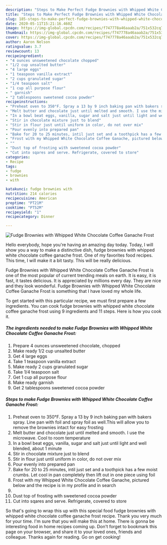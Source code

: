 ```yaml
---
description: "Steps to Make Perfect Fudge Brownies with Whipped White Chocolate Coffee Ganache Frost"
title: "Steps to Make Perfect Fudge Brownies with Whipped White Chocolate Coffee Ganache Frost"
slug: 185-steps-to-make-perfect-fudge-brownies-with-whipped-white-chocolate-coffee-ganache-frost
date: 2020-05-11T15:21:16.460Z
image: https://img-global.cpcdn.com/recipes/f747778a46aaab2a/751x532cq70/fudge-brownies-with-whipped-white-chocolate-coffee-ganache-frost-recipe-main-photo.jpg
thumbnail: https://img-global.cpcdn.com/recipes/f747778a46aaab2a/751x532cq70/fudge-brownies-with-whipped-white-chocolate-coffee-ganache-frost-recipe-main-photo.jpg
cover: https://img-global.cpcdn.com/recipes/f747778a46aaab2a/751x532cq70/fudge-brownies-with-whipped-white-chocolate-coffee-ganache-frost-recipe-main-photo.jpg
author: Aaron Nelson
ratingvalue: 3.7
reviewcount: 13
recipeingredient:
- "4 ounces unsweetened chocolate chopped"
- "1/2 cup unsalted butter"
- "4 large eggs"
- "1 teaspoon vanilla extract"
- "2 cups granulated sugar"
- "1/4 teaspoon salt"
- "1 cup all purpose flour"
- " garnish"
- "2 tablespoons sweetened cocoa powder"
recipeinstructions:
- "Preheat oven to 350°F. Spray a 13 by 9 inch baking pan with bakers spray. Line pan with foil and spray foil as well.This will allow you to remove the brownies intact for easy frosting"
- "Melt butter and chocolate just until melted and smooth. I use the microwave. Cool to room temperature"
- "In a bowl beat eggs, vanilla, sugar and salt just until light and well blended, about 1 minute"
- "Stir in chocolate mixture just to blend"
- "Stir in flour just until uniform in color, do not over mix"
- "Pour evenly into prepared pan"
- "Bake for 20 to 25 minutes, intil just set and a toothpick has a few moist crumbs. Let cool in pan completely then lift out in one piece using foil"
- "Frost with my Whipped White Chocolate Coffee Ganache, pictured below and the recipe is in my profile and in search"
- ""
- "Dust top of frosting with sweetened cocoa powder"
- "Cut into sqares and serve. Refrigerate, covered to store"
categories:
- Recipe
tags:
- fudge
- brownies
- with

katakunci: fudge brownies with 
nutrition: 214 calories
recipecuisine: American
preptime: "PT21M"
cooktime: "PT52M"
recipeyield: "1"
recipecategory: Dinner

---
```



![Fudge Brownies with Whipped White Chocolate Coffee Ganache Frost](https://img-global.cpcdn.com/recipes/f747778a46aaab2a/751x532cq70/fudge-brownies-with-whipped-white-chocolate-coffee-ganache-frost-recipe-main-photo.jpg)

Hello everybody, hope you're having an amazing day today. Today, I will show you a way to make a distinctive dish, fudge brownies with whipped white chocolate coffee ganache frost. One of my favorites food recipes. This time, I will make it a bit tasty. This will be really delicious.



Fudge Brownies with Whipped White Chocolate Coffee Ganache Frost is one of the most popular of current trending meals on earth. It is easy, it is fast, it tastes delicious. It is appreciated by millions every day. They are nice and they look wonderful. Fudge Brownies with Whipped White Chocolate Coffee Ganache Frost is something that I have loved my whole life.


To get started with this particular recipe, we must first prepare a few ingredients. You can cook fudge brownies with whipped white chocolate coffee ganache frost using 9 ingredients and 11 steps. Here is how you cook it.

<!--inarticleads1-->

##### The ingredients needed to make Fudge Brownies with Whipped White Chocolate Coffee Ganache Frost:

1. Prepare 4 ounces unsweetened chocolate, chopped
1. Make ready 1/2 cup unsalted butter
1. Get 4 large eggs
1. Take 1 teaspoon vanilla extract
1. Make ready 2 cups granulated sugar
1. Take 1/4 teaspoon salt
1. Get 1 cup all purpose flour
1. Make ready  garnish
1. Get 2 tablespoons sweetened cocoa powder




<!--inarticleads2-->

##### Steps to make Fudge Brownies with Whipped White Chocolate Coffee Ganache Frost:

1. Preheat oven to 350°F. Spray a 13 by 9 inch baking pan with bakers spray. Line pan with foil and spray foil as well.This will allow you to remove the brownies intact for easy frosting
1. Melt butter and chocolate just until melted and smooth. I use the microwave. Cool to room temperature
1. In a bowl beat eggs, vanilla, sugar and salt just until light and well blended, about 1 minute
1. Stir in chocolate mixture just to blend
1. Stir in flour just until uniform in color, do not over mix
1. Pour evenly into prepared pan
1. Bake for 20 to 25 minutes, intil just set and a toothpick has a few moist crumbs. Let cool in pan completely then lift out in one piece using foil
1. Frost with my Whipped White Chocolate Coffee Ganache, pictured below and the recipe is in my profile and in search
1. 
1. Dust top of frosting with sweetened cocoa powder
1. Cut into sqares and serve. Refrigerate, covered to store




So that's going to wrap this up with this special food fudge brownies with whipped white chocolate coffee ganache frost recipe. Thank you very much for your time. I'm sure that you will make this at home. There is gonna be interesting food in home recipes coming up. Don't forget to bookmark this page on your browser, and share it to your loved ones, friends and colleague. Thanks again for reading. Go on get cooking!
